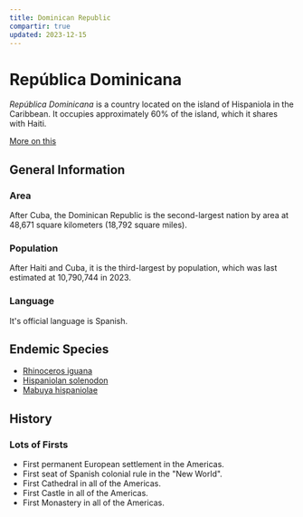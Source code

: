 ```yaml
---
title: Dominican Republic
compartir: true
updated: 2023-12-15
---
```


# República Dominicana

_República Dominicana_ is a country located on the island of Hispaniola in the Caribbean. It occupies approximately 60% of the island, which it shares with Haiti.

[More on this](https://progressive.org/40-years-later-u.s.-invasion-still-haunts-dominican-republic/)

## General Information

### Area

After Cuba, the Dominican Republic is the second-largest nation by area at 48,671 square kilometers (18,792 square miles).

### Population

After Haiti and Cuba, it is the third-largest by population, which was last estimated at 10,790,744 in 2023.

### Language

It's official language is Spanish.

## Endemic Species

- [Rhinoceros iguana](https://en.wikipedia.org/wiki/Rhinoceros_iguana)
- [Hispaniolan solenodon](https://en.wikipedia.org/wiki/Hispaniolan_solenodon)
- [Mabuya hispaniolae](https://en.wikipedia.org/wiki/Mabuya_hispaniolae)

## History

### Lots of Firsts

- First permanent European settlement in the Americas.
- First seat of Spanish colonial rule in the "New World".
- First Cathedral in all of the Americas.
- First Castle in all of the Americas.
- First Monastery in all of the Americas.
